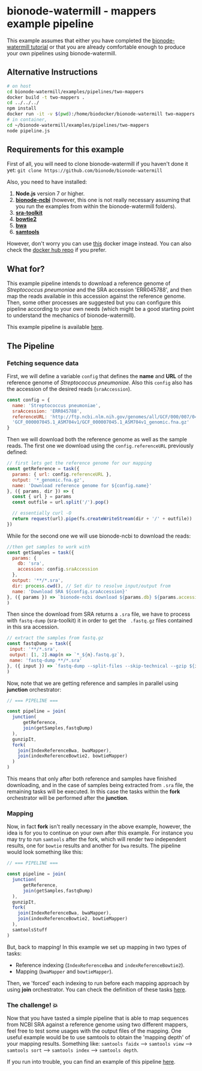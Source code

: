 # bionode-watermill - mappers example pipeline

This example assumes that either you have completed the
[bionode-watermill tutorial](https://github.com/bionode/bionode-watermill-tutorial)
or that you are already comfortable enough to produce your own pipelines
using bionode-watermill.

## Alternative Instructions

```bash
# on host
cd bionode-watermill/examples/pipelines/two-mappers
docker build -t two-mappers .
cd ../../../
npm install
docker run -it -v $(pwd):/home/biodocker/bionode-watermill two-mappers bash
# in container,
cd ~/bionode-watermill/examples/pipelines/two-mappers
node pipeline.js
```

## Requirements for this example

First of all, you will need to clone bionode-watermill if you haven't done it
 yet: `git clone https://github.com/bionode/bionode-watermill`

Also, you need to have installed:

1) **Node.js** version 7 or higher.
2) **[bionode-ncbi](https://github.com/bionode/bionode-ncbi)** (however, this
one is not really necessary assuming that you
run the examples from within the bionode-watermill folders).
3) **[sra-toolkit](https://www.ncbi.nlm.nih.gov/books/NBK158900/)**
4) **[bowtie2](http://bowtie-bio.sourceforge.net/bowtie2/index.shtml)**
5) **[bwa](http://bio-bwa.sourceforge.net/)**
6) **[samtools](http://samtools.sourceforge.net/)**

However, don't worry you can use [this](https://github.com/bionode/bionode-watermill-tutorial/tree/master/docker-watermill-tutorial)
docker image instead. You can also check the [docker hub repo](https://hub.docker.com/r/tiagofilipe12/bionode-watermill-tutorial/)
if you prefer.

## What for?

This example pipeline intends to download a reference genome of
_Streptococcus pneumoniae_ and the SRA accession 'ERR045788', and then map the
 reads available in this accession against the reference genome.
 Then, some other processes are suggested but you can configure this pipeline
  according to your own needs (which might be a good starting point to
  understand the mechanics of bionode-watermill).

  This example pipeline is available [here](https://github.com/bionode/bionode-watermill/blob/master/examples/pipelines/two-mappers/pipeline.js).

## The Pipeline
### Fetching sequence data

First, we will define a variable `config` that defines the **name** and
 **URL** of the reference genome of _Streptococcus pneumoniae_. Also this
 `config` also has the accession of the desired reads (`sraAccession`).

```javascript
const config = {
  name: 'Streptococcus pneumoniae',
  sraAccession: 'ERR045788',
  referenceURL: 'http://ftp.ncbi.nlm.nih.gov/genomes/all/GCF/000/007/045/' +
  'GCF_000007045.1_ASM704v1/GCF_000007045.1_ASM704v1_genomic.fna.gz'
}
```

Then we will download both the reference genome as well as the sample reads.
The first one we download using the `config.referenceURL` previously defined:

```javascript
// first lets get the reference genome for our mapping
const getReference = task({
  params: { url: config.referenceURL },
  output: '*_genomic.fna.gz',
  name: 'Download reference genome for ${config.name}'
}, ({ params, dir }) => {
  const { url } = params
  const outfile = url.split('/').pop()

  // essentially curl -O
  return request(url).pipe(fs.createWriteStream(dir + '/' + outfile))
})
```

While for the second one we will use bionode-ncbi to download the reads:

```javascript
//then get samples to work with
const getSamples = task({
  params: {
    db: 'sra',
    accession: config.sraAccession
  },
  output: '**/*.sra',
  dir: process.cwd(), // Set dir to resolve input/output from
  name: 'Download SRA ${config.sraAccession}'
}, ({ params }) => `bionode-ncbi download ${params.db} ${params.accession}`
)
```

Then since the download from SRA returns a `.sra` file, we have to process with
 `fastq-dump` (sra-toolkit) it in order to get the ` .fastq.gz` files
 contained in
 this sra accession.

 ```javascript
// extract the samples from fastq.gz
const fastqDump = task({
  input: '**/*.sra',
  output: [1, 2].map(n => `*_${n}.fastq.gz`),
  name: 'fastq-dump **/*.sra'
}, ({ input }) => `fastq-dump --split-files --skip-technical --gzip ${input}`
)
```

Now, note that we are getting reference and samples in parallel using
**junction** orchestrator:

```javascript
// === PIPELINE ===

const pipeline = join(
  junction(
      getReference,
      join(getSamples,fastqDump)
  ),
  gunzipIt,
  fork(
    join(IndexReferenceBwa, bwaMapper),
    join(indexReferenceBowtie2, bowtieMapper)
  )
)
```

This means that only after both reference and samples have finished
downloading, and in the case of samples being extracted from `.sra` file, the
 remaining tasks will be executed. In this case the tasks within the **fork**
  orchestrator will be performed after the **junction**.

### Mapping

Now, in fact **fork** isn't really necessary in the above example, however,
the idea is for you to continue on your own after this example. For instance
you may try to run `samtools`  after the fork, which will render two
independent results, one for `bowtie` results and another for `bwa` results.
The pipeline would look something like this:

```javascript
// === PIPELINE ===

const pipeline = join(
  junction(
      getReference,
      join(getSamples,fastqDump)
  ),
  gunzipIt,
  fork(
    join(IndexReferenceBwa, bwaMapper),
    join(indexReferenceBowtie2, bowtieMapper)
  ),
  samtoolsStuff
)
```

But, back to mapping! In this example we set up mapping in two types of tasks:

* Reference indexing (`IndexReferenceBwa` and `indexReferenceBowtie2`).
* Mapping (`bwaMapper` and `bowtieMapper`).

Then, we 'forced' each indexing to run before each mapping approach by using
**join** orchestrator. You can check the definition of these tasks
[here](https://github.com/bionode/bionode-watermill/blob/master/examples/pipelines/two-mappers/pipeline.js#L66-L122).

### The challenge! :boom:

Now that you have tasted a simple pipeline that is able to map sequences from
 NCBI SRA against a reference genome using two different mappers, feel free
 to test some usages with the output files of the mapping.
 One useful example would be to use samtools to obtain the 'mapping depth' of
  your mapping results. Something like: `samtools faidx` --> `samtools view`
  --> `samtools sort` --> `samtools index` --> `samtools depth`.


If you run into trouble, you can find an example of this pipeline
[here](https://github.com/bionode/bionode-watermill/tree/master/examples/pipelines/two-mappers/pipeline_lazy.js).
